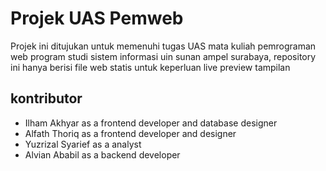 # Projek UAS Pemweb

Projek ini ditujukan untuk memenuhi tugas UAS mata kuliah pemrograman web
program studi sistem informasi uin sunan ampel surabaya, repository ini hanya berisi file web statis untuk keperluan live preview tampilan

## kontributor

- Ilham Akhyar as a frontend developer and database designer
- Alfath Thoriq as a frontend developer and designer
- Yuzrizal Syarief as a analyst 
- Alvian Ababil as a backend developer 

